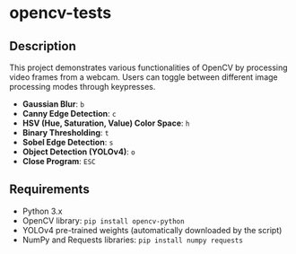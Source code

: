 # opencv-tests
## Description
This project demonstrates various functionalities of OpenCV by processing video frames from a webcam. Users can toggle between different image processing modes through keypresses.

- **Gaussian Blur**: `b`
- **Canny Edge Detection**: `c`
- **HSV (Hue, Saturation, Value) Color Space**: `h`
- **Binary Thresholding**: `t`
- **Sobel Edge Detection**: `s`
- **Object Detection (YOLOv4)**: `o`
- **Close Program**: `ESC`

## Requirements
- Python 3.x
- OpenCV library: `pip install opencv-python`
- YOLOv4 pre-trained weights (automatically downloaded by the script)
- NumPy and Requests libraries: `pip install numpy requests`

